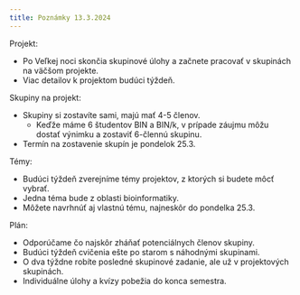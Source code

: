 ```yaml
---
title: Poznámky 13.3.2024
---
```


Projekt:

* Po Veľkej noci skončia skupinové úlohy a začnete pracovať v skupinách na väčšom projekte.
* Viac detailov k projektom budúci týždeň.

Skupiny na projekt:

* Skupiny si zostavíte sami, majú mať 4-5 členov.
  * Keďže máme 6 študentov BIN a BIN/k, v prípade záujmu môžu dostať výnimku a zostaviť 6-člennú skupinu.
* Termín na zostavenie skupín je pondelok 25.3.

Témy:

* Budúci týždeň zverejníme témy projektov, z ktorých si budete môcť vybrať.
* Jedna téma bude z oblasti bioinformatiky.
* Môžete navrhnúť aj vlastnú tému, najneskôr do pondelka 25.3.

Plán:

* Odporúčame čo najskôr zháňať potenciálnych členov skupiny.
* Budúci týždeň cvičenia ešte po starom s náhodnými skupinami.
* O dva týždne robíte posledné skupinové zadanie, ale už v projektových skupinách.
* Individuálne úlohy a kvízy pobežia do konca semestra.